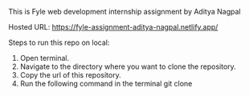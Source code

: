 This is Fyle web development internship assignment by Aditya Nagpal

Hosted URL: https://fyle-assignment-aditya-nagpal.netlify.app/

Steps to run this repo on local:

1) Open terminal.
2) Navigate to the directory where you want to clone the repository.
3) Copy the url of this repository.
4) Run the following command in the terminal git clone <clone URL>
